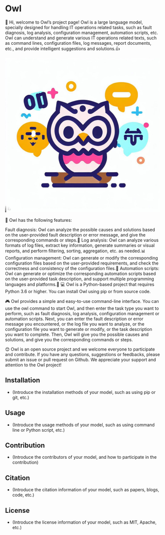 # Owl
👋 Hi, welcome to Owl’s project page! Owl is a large language model, specially designed for handling IT operations related tasks, such as fault diagnosis, log analysis, configuration management, automation scripts, etc. Owl can understand and generate various IT operations related texts, such as command lines, configuration files, log messages, report documents, etc., and provide intelligent suggestions and solutions.👍

![image](https://github.com/HC-Guo/Owl/blob/main/icon.jpg?raw=true)

🌟 Owl has the following features:

Fault diagnosis: Owl can analyze the possible causes and solutions based on the user-provided fault description or error message, and give the corresponding commands or steps.🔧
Log analysis: Owl can analyze various formats of log files, extract key information, generate summaries or visual reports, and perform filtering, sorting, aggregation, etc. as needed.📊
Configuration management: Owl can generate or modify the corresponding configuration files based on the user-provided requirements, and check the correctness and consistency of the configuration files.🔧
Automation scripts: Owl can generate or optimize the corresponding automation scripts based on the user-provided task description, and support multiple programming languages and platforms.🚀
💻 Owl is a Python-based project that requires Python 3.6 or higher. You can install Owl using pip or from source code.

🎮 Owl provides a simple and easy-to-use command-line interface. You can use the owl command to start Owl, and then enter the task type you want to perform, such as fault diagnosis, log analysis, configuration management or automation scripts. Next, you can enter the fault description or error message you encountered, or the log file you want to analyze, or the configuration file you want to generate or modify, or the task description you want to complete. Then, Owl will give you the possible causes and solutions, and give you the corresponding commands or steps.

😊 Owl is an open source project and we welcome everyone to participate and contribute. If you have any questions, suggestions or feedbacks, please submit an issue or pull request on Github. We appreciate your support and attention to the Owl project!

## Installation

- (Introduce the installation methods of your model, such as using pip or git, etc.)

## Usage

- (Introduce the usage methods of your model, such as using command line or Python script, etc.)

## Contribution

- (Introduce the contributors of your model, and how to participate in the contribution)

## Citation

- (Introduce the citation information of your model, such as papers, blogs, code, etc.)

## License

- (Introduce the license information of your model, such as MIT, Apache, etc.)
